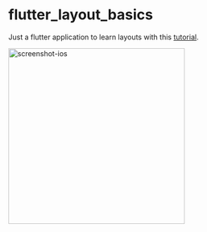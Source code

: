 # flutter_layout_basics

Just a flutter application to learn layouts with this [tutorial](https://flutter.dev/docs/codelabs/layout-basics).

<img width="350" alt="screenshot-ios" src="https://user-images.githubusercontent.com/19206736/91624509-2b984180-e977-11ea-8ca2-9e9db8842e38.png">
